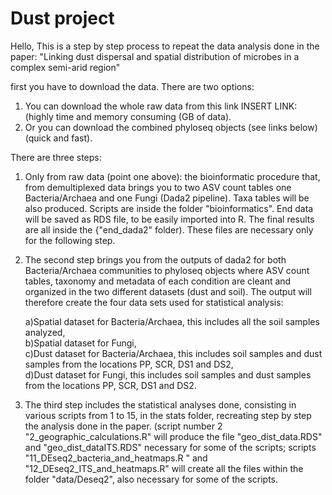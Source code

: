 # Dust project

Hello,
This is a step by step process to repeat the data analysis done in the paper:
"Linking dust dispersal and spatial distribution of microbes in a complex semi-arid region"

first you have to download the data.
There are two options:

1. You can download the whole raw data from this link INSERT LINK: (highly time and memory consuming (GB of data).
2. Or you can download the combined phyloseq objects (see links below) (quick and fast).


There are three steps: 
1. Only from raw data (point one above): the bioinformatic procedure that, from demultiplexed data brings you to two ASV count tables one Bacteria/Archaea and one Fungi (Dada2 pipeline). Taxa tables will be also produced. Scripts are inside the folder "bioinformatics". End data will be saved as RDS file, to be easily imported into R. The final results are all inside the {"end_dada2" folder). These files are necessary only for the following step.

2. The second step brings you from the outputs of dada2 for both Bacteria/Archaea communities to phyloseq objects where ASV count tables, taxonomy and metadata of each condition are cleant and organized in the two different datasets (dust and soil).
The output will therefore create the four data sets used for statistical analysis: <br />

      a)Spatial dataset for Bacteria/Archaea, this includes all the soil samples analyzed,<br />
      b)Spatial dataset for Fungi,<br />
      c)Dust dataset for Bacteria/Archaea,  this includes soil samples and dust samples from the locations PP, SCR, DS1 and DS2,<br />
      d)Dust dataset for Fungi,  this includes soil samples and dust samples from the locations PP, SCR, DS1 and DS2.<br />

3. The third step includes the statistical analyses done, consisting in various scripts from 1 to 15, in the stats folder, recreating step by step the analysis done in the paper. (script number 2 "2_geographic_calculations.R" will produce the file "geo_dist_data.RDS" and "geo_dist_dataITS.RDS" necessary for some of the scripts;
scripts "11_DEseq2_bacteria_and_heatmaps.R " and "12_DEseq2_ITS_and_heatmaps.R" will create all the files within the folder "data/Deseq2", also necessary for some of the scripts.

